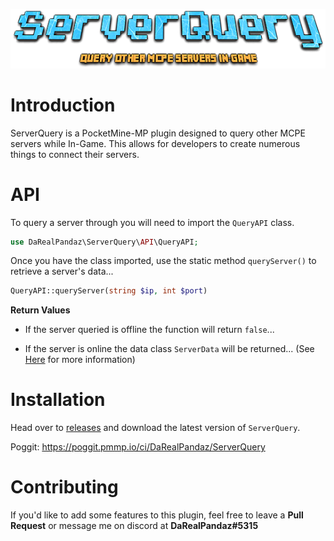 ![serverquery](.github/images/ServerQuery.png)

# Introduction

ServerQuery is a PocketMine-MP plugin designed to query other MCPE servers while In-Game. This allows for developers to create numerous things to connect their servers.

# API

To query a server through you will need to import the `QueryAPI` class.
```php
use DaRealPandaz\ServerQuery\API\QueryAPI;
```

Once you have the class imported, use the static method `queryServer()` to retrieve a server's data...

```php
QueryAPI::queryServer(string $ip, int $port)
```

<b>Return Values</b>
 - If the server queried is offline the function will return `false`...
 
 - If the server is online the data class `ServerData` will be returned... (See <a href="https://github.com/DaRealPandaz/ServerQuery/blob/master/src/DaRealPandaz/ServerQuery/Utils/Data/ServerData.php">Here</a> for more information)
 
# Installation

Head over to <a href="https://github.com/DaRealPandaz/ServerQuery/releases/tag/1.0.0">releases</a> and download the latest version of `ServerQuery`.

Poggit: https://poggit.pmmp.io/ci/DaRealPandaz/ServerQuery

# Contributing

If you'd like to add some features to this plugin, feel free to leave a <b>Pull Request</b> or message me on discord at <b>DaRealPandaz#5315</b>
